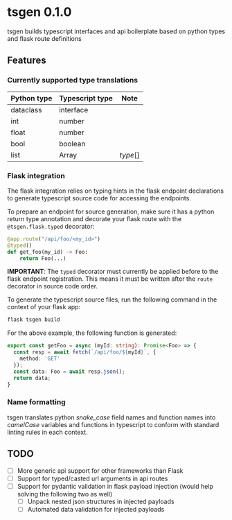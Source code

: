 # tsgen 0.1.0

tsgen builds typescript interfaces and api boilerplate based on python types and flask route definitions

## Features
### Currently supported type translations

| Python type   | Typescript type | Note   |
| ------------- | --------------- | ------ |
| dataclass     | interface       |        |
| int           | number          |        |
| float         | number          |        |
| bool          | boolean         |        |
| list          | Array           |*type*[]|

### Flask integration

The flask integration relies on typing hints in the flask endpoint declarations to generate typescript source code for accessing the endpoints.

To prepare an endpoint for source generation, make sure it has a python return type annotation and decorate your flask route with the `@tsgen.flask.typed` decorator:

```python
@app.route("/api/foo/<my_id>")
@typed()
def get_foo(my_id) -> Foo:
    return Foo(...)
```
__IMPORTANT__: The `typed` decorator must currently be applied before to the flask endpoint registration. This means it must be written after the `route` decorator in source code order.

To generate the typescript source files, run the following command in the context of your flask app:

```bash
flask tsgen build
```

For the above example, the following function is generated:
```typescript
export const getFoo = async (myId: string): Promise<Foo> => {
  const resp = await fetch(`/api/foo/${myId}`, {
    method: 'GET'
  });
  const data: Foo = await resp.json();
  return data;
}
```

### Name formatting
tsgen translates python *snake_case* field names and function names into *camelCase* variables and functions in typescript to conform with standard linting rules in each context.


## TODO
-[ ] More generic api support for other frameworks than Flask
-[ ] Support for typed/casted url arguments in api routes
-[ ] Support for pydantic validation in flask payload injection (would help solving the following two as well)
    -[ ] Unpack nested json structures in injected payloads
    -[ ] Automated data validation for injected payloads
